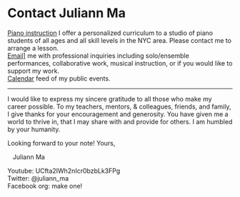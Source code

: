 Contact Juliann Ma
==================

<div class="flex-ribbon">
  <div class="thirds_tile">
  <a href="/lessons">Piano instruction</a> I offer a personalized curriculum to a studio of piano students of all ages and all skill levels in the NYC area.
  Please contact me to arrange a lesson.
  </div>

  <div class="thirds_tile">
  <a href="mailto:ask@juliannma.com">Email]</a> me with professional inquiries including solo/ensemble performances, collaborative work, musical instruction, or if you would like to support my work.
  </div>

  <div class="thirds_tile">
  <a href="/calendar.ics">Calendar</a> feed of my public events.
  </div>
</div>

<hr>

I would like to express my sincere gratitude to all those who make my career possible. To my teachers, mentors, & colleagues, friends, and family, I give thanks for your encouragement and generosity. You have given me a world to thrive in, that I may share with and provide for others. I am humbled by your humanity.

Looking forward to your note!
Yours,

&nbsp;&nbsp; Juliann Ma

<div class="flex-ribbon">
  <div class="thirds_tile">Youtube: UCfta2IWh2nIcr0bzbLk3FPg</div>
  <div class="thirds_tile">Twitter: @juliann_ma</div>
  <div class="thirds_tile">Facebook org: make one!</div>
</div>
